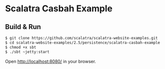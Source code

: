 # Scalatra Casbah Example #

## Build & Run ##

```sh
$ git clone https://github.com/scalatra/scalatra-website-examples.git
$ cd scalatra-website-examples/2.5/persistence/scalatra-casbah-example
$ chmod +x sbt
$ ./sbt ~jetty:start
```

Open [http://localhost:8080/](http://localhost:8080/) in your browser.
